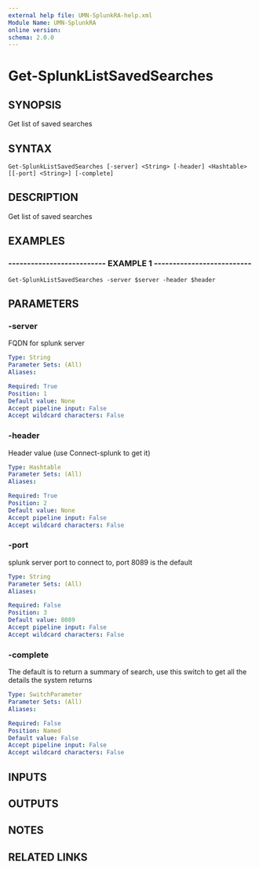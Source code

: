 ```yaml
---
external help file: UMN-SplunkRA-help.xml
Module Name: UMN-SplunkRA
online version: 
schema: 2.0.0
---
```


# Get-SplunkListSavedSearches

## SYNOPSIS
Get list of saved searches

## SYNTAX

```
Get-SplunkListSavedSearches [-server] <String> [-header] <Hashtable> [[-port] <String>] [-complete]
```

## DESCRIPTION
Get list of saved searches

## EXAMPLES

### -------------------------- EXAMPLE 1 --------------------------
```
Get-SplunkListSavedSearches -server $server -header $header
```

## PARAMETERS

### -server
FQDN for splunk server

```yaml
Type: String
Parameter Sets: (All)
Aliases: 

Required: True
Position: 1
Default value: None
Accept pipeline input: False
Accept wildcard characters: False
```

### -header
Header value (use Connect-splunk to get it)

```yaml
Type: Hashtable
Parameter Sets: (All)
Aliases: 

Required: True
Position: 2
Default value: None
Accept pipeline input: False
Accept wildcard characters: False
```

### -port
splunk server port to connect to, port 8089 is the default

```yaml
Type: String
Parameter Sets: (All)
Aliases: 

Required: False
Position: 3
Default value: 8089
Accept pipeline input: False
Accept wildcard characters: False
```

### -complete
The default is to return a summary of search, use this switch to get all the details the system returns

```yaml
Type: SwitchParameter
Parameter Sets: (All)
Aliases: 

Required: False
Position: Named
Default value: False
Accept pipeline input: False
Accept wildcard characters: False
```

## INPUTS

## OUTPUTS

## NOTES

## RELATED LINKS

